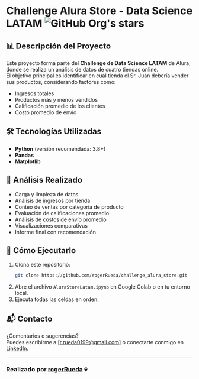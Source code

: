 # Challenge Alura Store - Data Science LATAM ![GitHub Org's stars](https://img.shields.io/github/stars/rogerRueda?style=social)

## 📊 Descripción del Proyecto

Este proyecto forma parte del **Challenge de Data Science LATAM** de Alura, donde se realiza un análisis de datos de cuatro tiendas online.  
El objetivo principal es identificar en cuál tienda el Sr. Juan debería vender sus productos, considerando factores como:

- Ingresos totales
- Productos más y menos vendidos
- Calificación promedio de los clientes
- Costo promedio de envío

## 🛠 Tecnologías Utilizadas

- **Python** (versión recomendada: 3.8+)
- **Pandas**
- **Matplotlib**

## 🧩 Análisis Realizado

- Carga y limpieza de datos
- Análisis de ingresos por tienda
- Conteo de ventas por categoría de producto
- Evaluación de calificaciones promedio
- Análisis de costos de envío promedio
- Visualizaciones comparativas
- Informe final con recomendación

## 🚀 Cómo Ejecutarlo

1. Clona este repositorio:
    ```bash
    git clone https://github.com/rogerRueda/challenge_alura_store.git
    ```
2. Abre el archivo `AluraStoreLatam.ipynb` en Google Colab o en tu entorno local.
3. Ejecuta todas las celdas en orden.

## 📬 Contacto

¿Comentarios o sugerencias?  
Puedes escribirme a [r.rueda0199@gmail.com] o conectarte conmigo en [LinkedIn](https://linkedin.com/in/rodrigo-rogelio-rueda-márquez-018241270/).

---
### Realizado por [rogerRueda](https://github.com/rogerRueda) 💀
